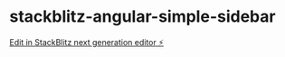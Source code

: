 # stackblitz-angular-simple-sidebar

[Edit in StackBlitz next generation editor ⚡️](https://stackblitz.com/~/github.com/zeekrey/stackblitz-angular-simple-sidebar)